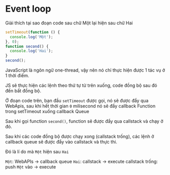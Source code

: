 # Event loop

Giải thích tại sao đoạn code sau chữ Một lại hiện sau chữ Hai

```js
setTimeout(function () {
  console.log('Một');
}, 0);
function second() {
  console.log('Hai');
}
second();
```

JavaScript là ngôn ngữ one-thread, vậy nên nó chỉ thực hiện được 1 tác vụ ở 1 thời điểm.

JS sẽ thực hiện các lệnh theo thứ tự từ trên xuống, code đồng bộ sau đó đến bất đồng bộ.

Ở đoạn code trên, bạn đầu `setTimeout` được gọi, nó sẽ được đẩy qua WebApis, sau khi hết thời gian `0` milisecond nó sẽ đẩy callback Function trong setTimeout xuống callback Queue

Sau khi gọi function `second()`, function sẽ được đẩy qua callstack và chạy ở đó.

Sau khi các code đồng bộ được chạy xong (callstack trống), các lệnh ở callback queue sẽ được đẩy vào callstack và thực thi.

Đó là lí do mà `Một` hiện sau `Hai`

`Một`: WebAPIs -> callback queue
`Hai`: callstack -> execute
callstack trống: push `Một` vào -> execute
